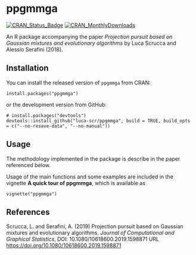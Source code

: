 # ppgmmga

[![CRAN\_Status\_Badge](http://www.r-pkg.org/badges/version/ppgmmga)](https://cran.r-project.org/package=ppgmmga)
[![CRAN\_MonthlyDownloads](http://cranlogs.r-pkg.org/badges/ppgmmga)](https://cran.r-project.org/package=ppgmmga)


An R package accompanying the paper *Projection pursuit based on Gaussian mixtures and evolutionary algorithms* by Luca Scrucca and Alessio Serafini (2018).

## Installation

You can install the released version of `ppgmmga` from CRAN:

```{r}
install.packages("ppgmmga")
```

or the development version from GitHub:

```{r}
# install.packages("devtools")
devtools::install_github("luca-scr/ppgmmga", build = TRUE, build_opts = c("--no-resave-data", "--no-manual"))
```

## Usage

The methodology implemented in the package is describe in the paper referenced below.

Usage of the main functions and some examples are included in the vignette **A quick tour of ppgmmga**, which is available as

```{r}
vignette("ppgmmga")
```


## References

Scrucca, L. and Serafini, A. (2019) Projection pursuit based on Gaussian mixtures and evolutionary algorithms. *Journal of Computational and Graphical Statistics*, DOI: 10.1080/10618600.2019.1598871 
URL https://doi.org/10.1080/10618600.2019.1598871
